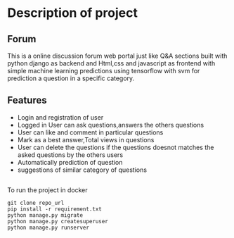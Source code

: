 # Description of project

## Forum

This is a online discussion forum web portal just like Q&A sections built with python django as backend and Html,css and javascript as frontend with simple machine learning predictions using tensorflow with svm for prediction a question in a specific category.

## Features

- Login and registration of user
- Logged in User can ask questions,answers the others questions
- User can like and comment in particular questions
- Mark as a best answer,Total views in questions
- User can delete the questions if the questions doesnot matches the asked questions by the others users
- Automatically prediction of question
- suggestions of similar category of questions

##

To run the project in docker

    git clone repo_url
    pip install -r requirement.txt
    python manage.py migrate
    python manage.py createsuperuser
    python manage.py runserver
